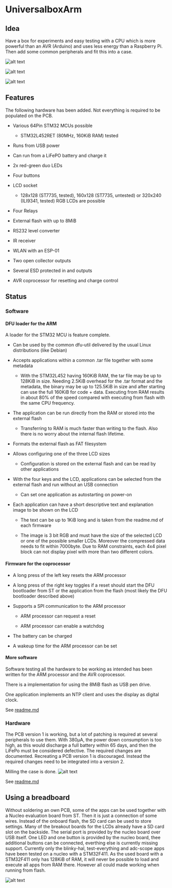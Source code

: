 # UniversalboxArm

## Idea

Have a box for experiments and easy testing with a CPU which is more powerful than an AVR (Arduino)
and uses less energy than a Raspberry Pi.
Then add some common peripherals and fit this into a case.

![alt text](img/box-v1-complete.jpg "PCB version 1 running, showing a clock")

![alt text](img/production-version-rendered.jpg "Kicad rendering")

![alt text](img/pcb-v1-running-dfu-loader.jpg "PCB running with 2.2\" LCD")

## Features

The following hardware has been added. Not everything is required to be populated on the PCB.

- Various 64Pin STM32 MCUs possible

    - STM32L452RET (80MHz, 160KiB RAM) tested

- Runs from USB power

- Can run from a LiFePO battery and charge it

- 2x red-green duo LEDs

- Four buttons

- LCD socket

    - 128x128 (ST7735, tested), 160x128 (ST7735, untested) or 320x240 (ILI9341, tested) RGB LCDs are possible

- Four Relays

- External flash with up to 8MiB

- RS232 level converter

- IR receiver

- WLAN with an ESP-01

- Two open collector outputs

- Several ESD protected in and outputs

- AVR coprocessor for resetting and charge control

## Status

### Software

#### DFU loader for the ARM

A loader for the STM32 MCU is feature complete.

- Can be used by the common dfu-util delivered by the usual Linux distributions (like Debian)

- Accepts applications within a common .tar file together with some metadata

    - With the STM32L452 having 160KiB RAM, the tar file may be up to 128KiB in size.
Needing 2.5KiB overhead for the .tar format and the metadata, the binary may be up to 125.5KiB in size and after starting can use the full 160KiB for code + data.
Executing from RAM results in about 80% of the speed compared with executing from flash with the same CPU frequency.

- The application can be run directly from the RAM or stored into the external flash

    - Transferring to RAM is much faster than writing to the flash. Also there is no worry about the internal flash lifetime.

- Formats the external flash as FAT filesystem

- Allows configuring one of the three LCD sizes

    - Configuration is stored on the external flash and can be read by other applications

- With the four keys and the LCD, applications can be selected from the external flash and run without an USB connection

    - Can set one application as autostarting on power-on

- Each application can have a short descriptive text and explanation image to be shown on the LCD

    - The text can be up to 1KiB long and is taken from the readme.md of each firmware

    - The image is 3 bit RGB and must have the size of the selected LCD or one of the possible smaller LCDs.
Moreover the compressed data needs to fit within 7000byte. Due to RAM constraints, each 4x4 pixel block can not display pixel with more than two different colors.

#### Firmware for the coprocessor

- A long press of the left key resets the ARM processor

- A long press of the right key toggles if a reset should start the DFU bootloader from ST or the application from the flash (most likely the DFU bootloader described above)

- Supports a SPI communication to the ARM processor

    - ARM processor can request a reset

    - ARM processor can enable a watchdog

- The battery can be charged

- A wakeup time for the ARM processor can be set

#### More software

Software testing all the hardware to be working as intended has been written for the ARM processor and the AVR coprocessor.

There is a implementation for using the 8MiB flash as USB pen drive.

One application implements an NTP client and uses the display as digital clock.

See [readme.md](src/apps/readme.md)


### Hardware

The PCB version 1 is working, but a lot of patching is required at several peripherals to use them.
With 380µA, the power down consumption is too high, as this would discharge a full battery within 65 days, and then the LiFePo must be considered defective.
The required changes are documented. Recreating a PCB version 1 is discouraged.
Instead the required changes need to be integrated into a version 2.

Milling the case is done.
![alt text](img/box-v1-complete-backside.jpg "PCB version 1 running, backside")

See [readme.md](case/readme.md)

## Using a breadboard

Without soldering an own PCB, some of the apps can be used together with a Nucleo evaluation board from ST.
Then it is just a connection of some wires.
Instead of the onboard flash, the SD card can be used to store settings.
Many of the breakout boards for the LCDs already have a SD card slot on the backside.
The serial port is provided by the nucleo board over USB itself.
One LED and one button is provided by the nucleo board, thee additional buttons can be connected, everthing else is currently missing support.
Currently only the blinky-hal, test-everything and adc-scope apps have been tested on a nucleo with a STM32F411.
As the used board with a STM32F411 only has 128KiB of RAM, it will never be possible to load and execute all apps from RAM there.
However all could made working when running from flash.

![alt text](schematic/stm-nucleo-board/nucleo-with-lcd.png "Wiring of a nucleo to the LCD and SD card")
